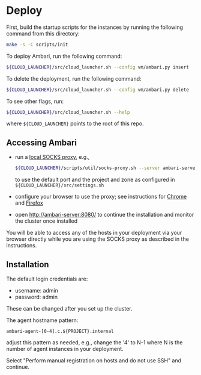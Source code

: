 Deploy
======

First, build the startup scripts for the instances by running the following
command from this directory:

```bash
make -s -C scripts/init
```

To deploy Ambari, run the following command:

```bash
${CLOUD_LAUNCHER}/src/cloud_launcher.sh --config vm/ambari.py insert
```

To delete the deployment, run the following command:

```bash
${CLOUD_LAUNCHER}/src/cloud_launcher.sh --config vm/ambari.py delete
```

To see other flags, run:

```bash
${CLOUD_LAUNCHER}/src/cloud_launcher.sh --help
```

where `${CLOUD_LAUNCHER}` points to the root of this repo.

Accessing Ambari
----------------

* run a [local SOCKS proxy](../../../../scripts/util/socks-proxy.md), e.g.,

  ```bash
  ${CLOUD_LAUNCHER}/scripts/util/socks-proxy.sh --server ambari-server
  ```

  to use the default port and the project and zone as configured in
  `${CLOUD_LAUNCHER}/src/settings.sh`

* configure your browser to use the proxy;
  see instructions for
  [Chrome](../../../../scripts/util/socks-proxy.md#chrome) and
  [Firefox](../../../../scripts/util/socks-proxy.md#firefox)

* open [http://ambari-server:8080/](http://ambari-server:8080) to continue the
  installation and monitor the cluster once installed

You will be able to access any of the hosts in your deployment via your browser
directly while you are using the SOCKS proxy as described in the instructions.

Installation
------------

The default login credentials are:

* username: admin
* password: admin

These can be changed after you set up the cluster.

The agent hostname pattern:

```
ambari-agent-[0-4].c.${PROJECT}.internal
```

adjust this pattern as needed, e.g., change the '4' to N-1 where N is the number
of agent instances in your deployment.

Select "Perform manual registration on hosts and do not use SSH" and continue.
